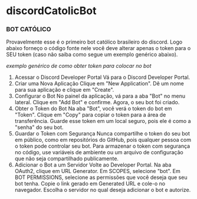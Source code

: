 # discordCatolicBot


### BOT CATÓLICO

Provavelmente esse é o primeiro bot católico brasileiro do discord. Logo abaixo forneço o código fonte nele você deve alterar apenas o token para o SEU token (caso não saiba como segue um exemplo genérico abaixo).

*exemplo genérico de como obter token para colocar no bot*

1. Acessar o Discord Developer Portal
Vá para o Discord Developer Portal.
2. Criar uma Nova Aplicação
Clique em "New Application".
Dê um nome para sua aplicação e clique em "Create".
3. Configurar o Bot
No painel da aplicação, vá para a aba "Bot" no menu lateral.
Clique em "Add Bot" e confirme.
Agora, o seu bot foi criado.
4. Obter o Token do Bot
Na aba "Bot", você verá o token do bot em "Token".
Clique em "Copy" para copiar o token para a área de transferência. Guarde esse token em um local seguro, pois ele é como a "senha" do seu bot.
5. Guardar o Token com Segurança
Nunca compartilhe o token do seu bot em público, como em repositórios do GitHub, pois qualquer pessoa com o token pode controlar seu bot.
Para armazenar o token com segurança no código, use variáveis de ambiente ou um arquivo de configuração que não seja compartilhado publicamente.
6. Adicionar o Bot a um Servidor
Volte ao Developer Portal.
Na aba OAuth2, clique em URL Generator.
Em SCOPES, selecione "bot".
Em BOT PERMISSIONS, selecione as permissões que você deseja que seu bot tenha.
Copie o link gerado em Generated URL e cole-o no navegador.
Escolha o servidor no qual deseja adicionar o bot e autorize.
